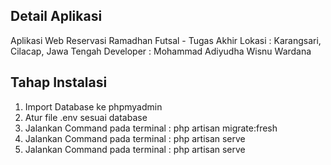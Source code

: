 ## Detail Aplikasi
Aplikasi Web Reservasi Ramadhan Futsal - Tugas Akhir
Lokasi : Karangsari, Cilacap, Jawa Tengah
Developer : Mohammad Adiyudha Wisnu Wardana

## Tahap Instalasi
1. Import Database ke phpmyadmin
2. Atur file .env sesuai database
3. Jalankan Command pada terminal : php artisan migrate:fresh
4. Jalankan Command pada terminal : php artisan serve
5. Jalankan Command pada terminal : php artisan serve

